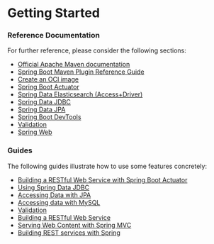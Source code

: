 # Getting Started

### Reference Documentation
For further reference, please consider the following sections:

* [Official Apache Maven documentation](https://maven.apache.org/guides/index.html)
* [Spring Boot Maven Plugin Reference Guide](https://docs.spring.io/spring-boot/docs/3.3.0-SNAPSHOT/maven-plugin/reference/html/)
* [Create an OCI image](https://docs.spring.io/spring-boot/docs/3.3.0-SNAPSHOT/maven-plugin/reference/html/#build-image)
* [Spring Boot Actuator](https://docs.spring.io/spring-boot/docs/3.3.0-SNAPSHOT/reference/htmlsingle/index.html#actuator)
* [Spring Data Elasticsearch (Access+Driver)](https://docs.spring.io/spring-boot/docs/3.3.0-SNAPSHOT/reference/htmlsingle/index.html#data.nosql.elasticsearch)
* [Spring Data JDBC](https://docs.spring.io/spring-boot/docs/3.3.0-SNAPSHOT/reference/htmlsingle/index.html#data.sql.jdbc)
* [Spring Data JPA](https://docs.spring.io/spring-boot/docs/3.3.0-SNAPSHOT/reference/htmlsingle/index.html#data.sql.jpa-and-spring-data)
* [Spring Boot DevTools](https://docs.spring.io/spring-boot/docs/3.3.0-SNAPSHOT/reference/htmlsingle/index.html#using.devtools)
* [Validation](https://docs.spring.io/spring-boot/docs/3.3.0-SNAPSHOT/reference/htmlsingle/index.html#io.validation)
* [Spring Web](https://docs.spring.io/spring-boot/docs/3.3.0-SNAPSHOT/reference/htmlsingle/index.html#web)

### Guides
The following guides illustrate how to use some features concretely:

* [Building a RESTful Web Service with Spring Boot Actuator](https://spring.io/guides/gs/actuator-service/)
* [Using Spring Data JDBC](https://github.com/spring-projects/spring-data-examples/tree/master/jdbc/basics)
* [Accessing Data with JPA](https://spring.io/guides/gs/accessing-data-jpa/)
* [Accessing data with MySQL](https://spring.io/guides/gs/accessing-data-mysql/)
* [Validation](https://spring.io/guides/gs/validating-form-input/)
* [Building a RESTful Web Service](https://spring.io/guides/gs/rest-service/)
* [Serving Web Content with Spring MVC](https://spring.io/guides/gs/serving-web-content/)
* [Building REST services with Spring](https://spring.io/guides/tutorials/rest/)

